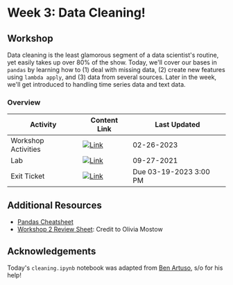 # Week 3: Data Cleaning!
## Workshop 
Data cleaning is the least glamorous segment of a data scientist's routine, yet easily takes up over 80% of the show. Today, we'll cover our bases in `pandas` by learning how to (1) deal with missing data, (2) create new features using `lambda apply`, and (3) data from several sources. Later in the week, we'll get introduced to handling time series data and text data. 

### Overview
| **Activity**                   | Content Link    | Last Updated |
| ---------------                | --------------- | ----------   |
| Workshop Activities            | [![Link](../tools/buttons/open-markdown.svg)](workshop/README.md) | 02-26-2023 | 
| Lab                            | [![Link](../tools/buttons/open-article.svg)](lab/README.md)  | 09-27-2021 |
| Exit Ticket                    | [![Link](../tools/buttons/open-forms.svg)](https://forms.gle/ttw1ktsLFh9sEBou6) | Due 03-19-2023 3:00 PM |


## Additional Resources
- [Pandas Cheatsheet](https://pandas.pydata.org/Pandas_Cheat_Sheet.pdf)
- [Workshop 2 Review Sheet](https://docs.google.com/document/d/1-MBlrw-Ev6cZUoXln4bEFrTTM4XdQPyff56YspKNix4/edit?usp=sharing): Credit to Olivia Mostow


## Acknowledgements
Today's `cleaning.ipynb` notebook was adapted from [Ben Artuso](https://github.com/benartuso), s/o for his help!



